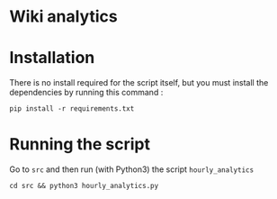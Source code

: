 # Wiki analytics #

# Installation
There is no install required for the script itself, but you must install the dependencies by running this command :

```
pip install -r requirements.txt
```

# Running the script
Go to `src` and then run (with Python3) the script `hourly_analytics`

```
cd src && python3 hourly_analytics.py
```
